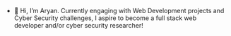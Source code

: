 - 👋 Hi, I’m Aryan. 
 Currently engaging with Web Development projects and Cyber Security challenges, I aspire to become a full stack web developer and/or cyber security researcher!

<!---
aryyyn/aryyyn is a ✨ special ✨ repository because its `README.md` (this file) appears on your GitHub profile.
You can click the Preview link to take a look at your changes.
--->
